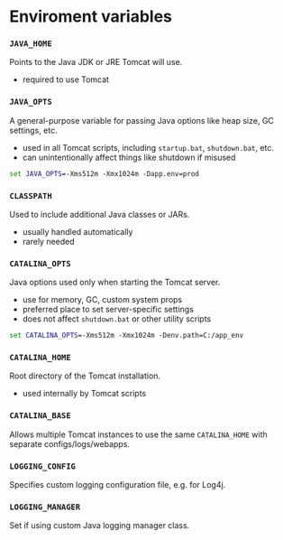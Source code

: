 # Enviroment variables

### `JAVA_HOME`

Points to the Java JDK or JRE Tomcat will use.

- required to use Tomcat

### `JAVA_OPTS`

A general-purpose variable for passing Java options like heap size, GC settings, etc.

- used in all Tomcat scripts, including `startup.bat`, `shutdown.bat`, etc.
- can unintentionally affect things like shutdown if misused

```cmd
set JAVA_OPTS=-Xms512m -Xmx1024m -Dapp.env=prod
```

### `CLASSPATH`

Used to include additional Java classes or JARs.

- usually handled automatically
- rarely needed

### `CATALINA_OPTS`

Java options used only when starting the Tomcat server.

- use for memory, GC, custom system props
- preferred place to set server-specific settings
- does not affect `shutdown.bat` or other utility scripts

```cmd
set CATALINA_OPTS=-Xms512m -Xmx1024m -Denv.path=C:/app_env
```

### `CATALINA_HOME`

Root directory of the Tomcat installation.

- used internally by Tomcat scripts

### `CATALINA_BASE`

Allows multiple Tomcat instances to use the same `CATALINA_HOME` with separate configs/logs/webapps.

### `LOGGING_CONFIG`

Specifies custom logging configuration file, e.g. for Log4j.

### `LOGGING_MANAGER`

Set if using custom Java logging manager class.
